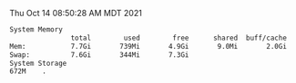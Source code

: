 Thu Oct 14 08:50:28 AM MDT 2021
```bash
System Memory
               total        used        free      shared  buff/cache   available
Mem:           7.7Gi       739Mi       4.9Gi       9.0Mi       2.0Gi       6.6Gi
Swap:          7.6Gi       344Mi       7.3Gi
System Storage
672M	.
```
```bash

